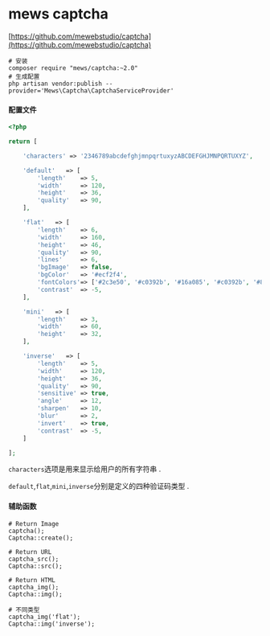 # mews captcha

[https://github.com/mewebstudio/captcha](https://github.com/mewebstudio/captcha)

```
# 安装
composer require "mews/captcha:~2.0"
# 生成配置
php artisan vendor:publish --provider='Mews\Captcha\CaptchaServiceProvider'
```

#### 配置文件

```php
<?php

return [

    'characters' => '2346789abcdefghjmnpqrtuxyzABCDEFGHJMNPQRTUXYZ',

    'default'   => [
        'length'    => 5,
        'width'     => 120,
        'height'    => 36,
        'quality'   => 90,
    ],

    'flat'   => [
        'length'    => 6,
        'width'     => 160,
        'height'    => 46,
        'quality'   => 90,
        'lines'     => 6,
        'bgImage'   => false,
        'bgColor'   => '#ecf2f4',
        'fontColors'=> ['#2c3e50', '#c0392b', '#16a085', '#c0392b', '#8e44ad', '#303f9f', '#f57c00', '#795548'],
        'contrast'  => -5,
    ],

    'mini'   => [
        'length'    => 3,
        'width'     => 60,
        'height'    => 32,
    ],

    'inverse'   => [
        'length'    => 5,
        'width'     => 120,
        'height'    => 36,
        'quality'   => 90,
        'sensitive' => true,
        'angle'     => 12,
        'sharpen'   => 10,
        'blur'      => 2,
        'invert'    => true,
        'contrast'  => -5,
    ]

];
```

`characters`选项是用来显示给用户的所有字符串 . 

`default`,`flat`,`mini`,`inverse`分别是定义的四种验证码类型 . 

#### 辅助函数

```
# Return Image
captcha();
Captcha::create();

# Return URL
captcha_src();
Captcha::src();

# Return HTML
captcha_img();
Captcha::img();

# 不同类型
captcha_img('flat');
Captcha::img('inverse');
```



